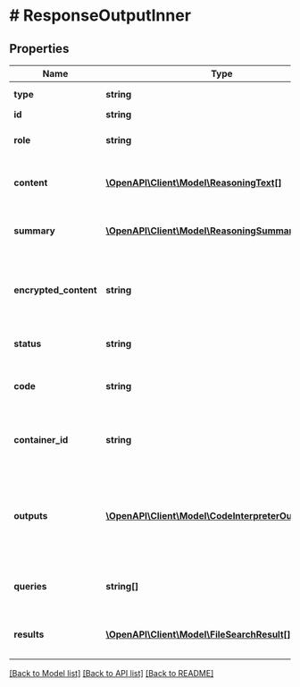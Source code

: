 # # ResponseOutputInner

## Properties

Name | Type | Description | Notes
------------ | ------------- | ------------- | -------------
**type** | **string** |  | [default to 'message']
**id** | **string** |  |
**role** | **string** |  | [optional] [default to 'assistant']
**content** | [**\OpenAPI\Client\Model\ReasoningText[]**](ReasoningText.md) | The content of the reasoning. |
**summary** | [**\OpenAPI\Client\Model\ReasoningSummary[]**](ReasoningSummary.md) | The summary of the reasoning. |
**encrypted_content** | **string** | The encrypted content of the reasoning output. |
**status** | **string** |  | [optional] [default to 'searching']
**code** | **string** | The code executed by the code interpreter. |
**container_id** | **string** | The ID of the container used to run the code. |
**outputs** | [**\OpenAPI\Client\Model\CodeInterpreterOutputLogs[]**](CodeInterpreterOutputLogs.md) | The outputs generated by the code interpreter, such as logs or images. |
**queries** | **string[]** | The queries used to search for files. |
**results** | [**\OpenAPI\Client\Model\FileSearchResult[]**](FileSearchResult.md) | The results of the file search tool call. |

[[Back to Model list]](../../README.md#models) [[Back to API list]](../../README.md#endpoints) [[Back to README]](../../README.md)
